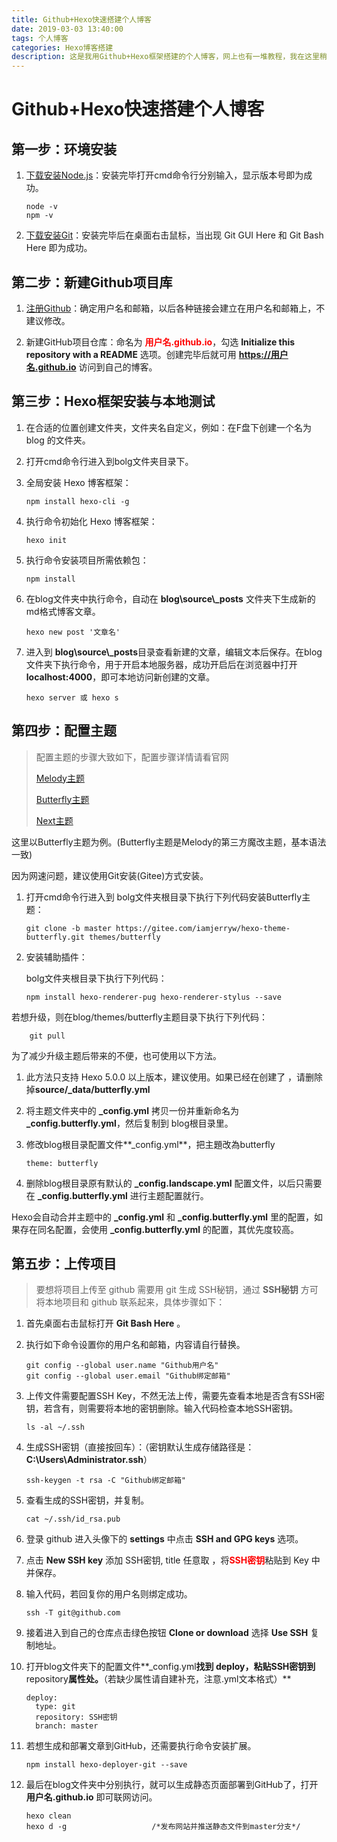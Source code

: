 ```yaml
---
title: Github+Hexo快速搭建个人博客
date: 2019-03-03 13:40:00
tags: 个人博客
categories: Hexo博客搭建
description: 这是我用Github+Hexo框架搭建的个人博客，网上也有一堆教程，我在这里稍微总结整理一下，在此记录一下自己的搭建过程，当然我也会不定时更新自己踩过的坑~
---
```


# Github+Hexo快速搭建个人博客

 

## 第一步：环境安装

1. <a href="http://nodejs.cn/download">下载安装Node.js</a>：安装完毕打开cmd命令行分别输入，显示版本号即为成功。

   ```
   node -v
   npm -v
   ```

2. <a href="https://git-scm.com/downloads">下载安装Git</a>：安装完毕后在桌面右击鼠标，当出现 Git GUI Here 和 Git Bash Here 即为成功。

   

## 第二步：新建Github项目库

1. <a href="https://github.com">注册Github</a>：确定用户名和邮箱，以后各种链接会建立在用户名和邮箱上，不建议修改。

2. 新建GitHub项目仓库：命名为 <span style="color:red">**用户名.github.io**</span>，勾选 **Initialize this repository with a README** 选项。创建完毕后就可用 **https://用户名.github.io** 访问到自己的博客。

   

## 第三步：Hexo框架安装与本地测试

1. 在合适的位置创建文件夹，文件夹名自定义，例如：在F盘下创建一个名为 blog 的文件夹。

2. 打开cmd命令行进入到bolg文件夹目录下。

3. 全局安装 Hexo 博客框架：

   ```
   npm install hexo-cli -g
   ```

4. 执行命令初始化 Hexo 博客框架：

   ```
   hexo init
   ```

5. 执行命令安装项目所需依赖包：

   ```
   npm install
   ```

6. 在blog文件夹中执行命令，自动在 **blog\source\\_posts** 文件夹下生成新的md格式博客文章。

   ```
   hexo new post '文章名'
   ```
   
7. 进入到 **blog\source\\_posts**目录查看新建的文章，编辑文本后保存。在blog文件夹下执行命令，用于开启本地服务器，成功开启后在浏览器中打开 **localhost:4000**，即可本地访问新创建的文章。

   ```
   hexo server 或 hexo s
   ```



## 第四步：配置主题

> 配置主题的步骤大致如下，配置步骤详情请看官网
>
> [Melody主题]( https://molunerfinn.com/hexo-theme-melody-doc/zh-Hans/ )
>
> [Butterfly主题](https://butterfly.js.org/posts/21cfbf15/#%E5%AE%89%E8%A3%9D)
>
> [Next主题](http://theme-next.iissnan.com/getting-started.html)

这里以Butterfly主题为例。(Butterfly主题是Melody的第三方魔改主题，基本语法一致)

因为网速问题，建议使用Git安装(Gitee)方式安装。

1. 打开cmd命令行进入到 bolg文件夹根目录下执行下列代码安装Butterfly主题：

   ```
   git clone -b master https://gitee.com/iamjerryw/hexo-theme-butterfly.git themes/butterfly
   ```

2. 安装辅助插件：

   bolg文件夹根目录下执行下列代码：

   ```
   npm install hexo-renderer-pug hexo-renderer-stylus --save
   ```

若想升级，则在blog/themes/butterfly主题目录下执行下列代码：

```
    git pull
```

为了减少升级主题后带来的不便，也可使用以下方法。

1. 此方法只支持 Hexo 5.0.0 以上版本，建议使用。如果已经在创建了 ，请删除掉**source/_data/butterfly.yml**

2. 将主题文件夹中的  **_config.yml** 拷贝一份并重新命名为 **_config.butterfly.yml**，然后复制到 blog根目录里。

3. 修改blog根目录配置文件**_config.yml**，把主題改為butterfly

   ```
   theme: butterfly
   ```

4. 删除blog根目录原有默认的  **_config.landscape.yml** 配置文件，以后只需要在  **_config.butterfly.yml**  进行主题配置就行。

Hexo会自动合并主题中的 **_config.yml** 和  **_config.butterfly.yml** 里的配置，如果存在同名配置，会使用 **_config.butterfly.yml** 的配置，其优先度较高。



## 第五步：上传项目

> 要想将项目上传至 github 需要用 git 生成 SSH秘钥，通过 **SSH秘钥** 方可将本地项目和 github 联系起来，具体步骤如下：

1. 首先桌面右击鼠标打开 **Git Bash Here** 。

2. 执行如下命令设置你的用户名和邮箱，内容请自行替换。

   ```
   git config --global user.name "Github用户名"
   git config --global user.email "Github绑定邮箱"
   ```

3. 上传文件需要配置SSH Key，不然无法上传，需要先查看本地是否含有SSH密钥，若含有，则需要将本地的密钥删除。输入代码检查本地SSH密钥。

   ```
   ls -al ~/.ssh
   ```

4. 生成SSH密钥（直接按回车）：（密钥默认生成存储路径是：**C:\Users\Administrator.ssh**）

   ```
   ssh-keygen -t rsa -C "Github绑定邮箱"
   ```

5. 查看生成的SSH密钥，并复制。

   ```
   cat ~/.ssh/id_rsa.pub
   ```

6. 登录 github 进入头像下的 **settings** 中点击 **SSH and GPG keys** 选项。

7. 点击 **New SSH key** 添加 SSH密钥, title 任意取 ，将<span style="color:red">**SSH密钥**</span>粘贴到 Key 中并保存。

8. 输入代码，若回复你的用户名则绑定成功。

   ```
   ssh -T git@github.com
   ```

9. 接着进入到自己的仓库点击绿色按钮 **Clone or download** 选择 **Use SSH** 复制地址。

10. 打开blog文件夹下的配置文件**_config.yml**找到 **deploy**，粘贴SSH密钥到**repository**属性处。<span style="color:red">**（若缺少属性请自建补充，注意.yml文本格式）**</span>

    ```
    deploy:
      type: git
      repository: SSH密钥
      branch: master
    ```

11. 若想生成和部署文章到GitHub，还需要执行命令安装扩展。

    ```
    npm install hexo-deployer-git --save
    ```

12. 最后在blog文件夹中分别执行，就可以生成静态页面部署到GitHub了，打开 **用户名.github.io** 即可联网访问。

    ```
    hexo clean
    hexo d -g					/*发布网站并推送静态文件到master分支*/						
    ```

    









